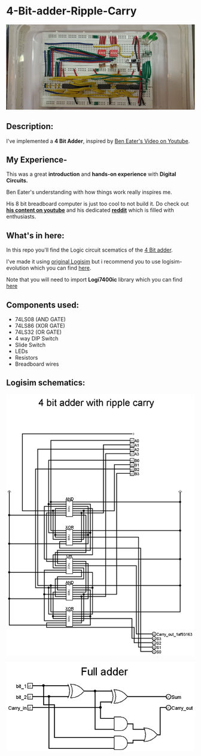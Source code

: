 # **4-Bit-adder-Ripple-Carry**

![Breadboard circuit picture](/assets/img/4_bit_adder.jpg)

## **Description:**
I've implemented a **4 Bit Adder**, inspired by [Ben Eater's Video on Youtube](https://www.youtube.com/watch?v=wvJc9CZcvBc).

## **My Experience-**

This was a great **introduction** and **hands-on experience** with **Digital Circuits.**

Ben Eater's understanding with how things work really inspires me. 

His 8 bit breadboard computer is just too cool to not build it. Do check out **[his content on youtube](https://www.youtube.com/channel/UCS0N5baNlQWJCUrhCEo8WlA)** and his dedicated **[reddit](https://www.reddit.com/r/beneater)** which is filled with enthusiasts.

## **What's in here:**

In this repo you'll find the Logic circuit scematics of the [4 Bit adder](/Resourses/4_bit_adder.circ). 

I've made it using [original Logisim](http://www.cburch.com/logisim/) but i recommend you to use logisim-evolution which you can find [here](https://github.com/logisim-evolution/logisim-evolution). 

Note that you will need to import **Logi7400ic** library which you can find [here](https://github.com/r0the/logi7400)

## **Components used:**
+ 74LS08 (AND GATE)
+ 74LS86 (XOR GATE)
+ 74LS32 (OR GATE)
+ 4 way DIP Switch
+ Slide Switch 
+ LEDs
+ Resistors
+ Breadboard wires


## **Logisim schematics:**

![4 Bit Adder scematics](/assets/img/4_bit_adder_scematics.png)

![Full Adder scematics](/assets/img/full_adder_scematics.png)
